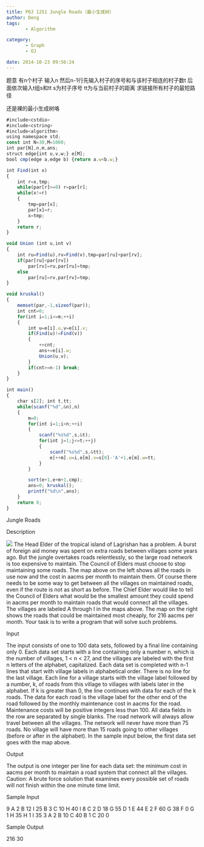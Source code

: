 ```yaml
---
title: POJ 1251 Jungle Roads（最小生成树）
author: Deng
tags: 
       - Algorithm

category: 
       - Graph
       - OJ

date: 2014-10-23 09:56:24
---
```

题意 有n个村子 输入n 然后n-1行先输入村子的序号和与该村子相连的村子数t 后面依次输入t组s和tt s为村子序号 tt为与当前村子的距离 求链接所有村子的最短路径

还是裸的最小生成树咯

```js 
#include<cstdio>
#include<cstring>
#include<algorithm>
using namespace std;
const int N=30,M=1000;
int par[N],n,m,ans;
struct edge{int u,v,w;} e[M];
bool cmp(edge a,edge b) {return a.w<b.w;}

int Find(int x)
{
    int r=x,tmp;
    while(par[r]>=0) r=par[r];
    while(x!=r)
    {
        tmp=par[x];
        par[x]=r;
        x=tmp;
    }
    return r;
}

void Union (int u,int v)
{
    int ru=Find(u),rv=Find(v),tmp=par[ru]+par[rv];
    if(par[ru]<par[rv])
        par[rv]=ru,par[ru]=tmp;
    else
        par[ru]=rv,par[rv]=tmp;
}

void kruskal()
{
    memset(par,-1,sizeof(par));
    int cnt=0;
    for(int i=1;i<=m;++i)
    {
        int u=e[i].u,v=e[i].v;
        if(Find(u)!=Find(v))
        {
            ++cnt;
            ans+=e[i].w;
            Union(u,v);
        }
        if(cnt>=n-1) break;
    }
}

int main()
{
    char s[2]; int t,tt;
    while(scanf("%d",&n),n)
    {
        m=0;
        for(int i=1;i<n;++i)
        {
            scanf("%s%d",s,&t);
            for(int j=1;j<=t;++j)
            {
                scanf("%s%d",s,&tt);
                e[++m].u=i,e[m].v=s[0]-'A'+1,e[m].w=tt;
            }
        }

        sort(e+1,e+m+1,cmp);
        ans=0; kruskal();
        printf("%d\n",ans);
    }
    return 0;
}
```
Jungle Roads

Description

![](../images/es-1251_1.jpg.png)
The Head Elder of the tropical island of Lagrishan has a problem. A burst of foreign aid money was spent on extra roads between villages some years ago. But the jungle overtakes roads relentlessly, so the large road network is too expensive to maintain. The Council of Elders must choose to stop maintaining some roads. The map above on the left shows all the roads in use now and the cost in aacms per month to maintain them. Of course there needs to be some way to get between all the villages on maintained roads, even if the route is not as short as before. The Chief Elder would like to tell the Council of Elders what would be the smallest amount they could spend in aacms per month to maintain roads that would connect all the villages. The villages are labeled A through I in the maps above. The map on the right shows the roads that could be maintained most cheaply, for 216 aacms per month. Your task is to write a program that will solve such problems.

Input

The input consists of one to 100 data sets, followed by a final line containing only 0. Each data set starts with a line containing only a number n, which is the number of villages, 1 < n < 27, and the villages are labeled with the first n letters of the alphabet, capitalized. Each data set is completed with n-1 lines that start with village labels in alphabetical order. There is no line for the last village. Each line for a village starts with the village label followed by a number, k, of roads from this village to villages with labels later in the alphabet. If k is greater than 0, the line continues with data for each of the k roads. The data for each road is the village label for the other end of the road followed by the monthly maintenance cost in aacms for the road. Maintenance costs will be positive integers less than 100. All data fields in the row are separated by single blanks. The road network will always allow travel between all the villages. The network will never have more than 75 roads. No village will have more than 15 roads going to other villages (before or after in the alphabet). In the sample input below, the first data set goes with the map above.

Output

The output is one integer per line for each data set: the minimum cost in aacms per month to maintain a road system that connect all the villages. Caution: A brute force solution that examines every possible set of roads will not finish within the one minute time limit.

Sample Input

9 A 2 B 12 I 25 B 3 C 10 H 40 I 8 C 2 D 18 G 55 D 1 E 44 E 2 F 60 G 38 F 0 G 1 H 35 H 1 I 35 3 A 2 B 10 C 40 B 1 C 20 0

Sample Output

216 30